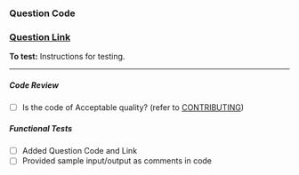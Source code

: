 <!-- Replace the following with Question Code and Question Link -->

### Question Code

### [Question Link](https://leetcode.com/)

**To test:** Instructions for testing.

<!--  IF YOU ARE FIXING AN ISSUE UNCOMMENT BELOW LINE AND ADD ISSUE NUMBER -->
<!-- Fixes #xxxx. -->

---

<!-- Code Declaration, replace the applicable with [x] to mark as checked -->

##### Code Review

-   [ ] Is the code of Acceptable quality?
        (refer to [CONTRIBUTING](https://github.com/Manas1820/ProCodes/blob/master/CONTRIBUTING.md))

##### Functional Tests

-   [ ] Added Question Code and Link
-   [ ] Provided sample input/output as comments in code
